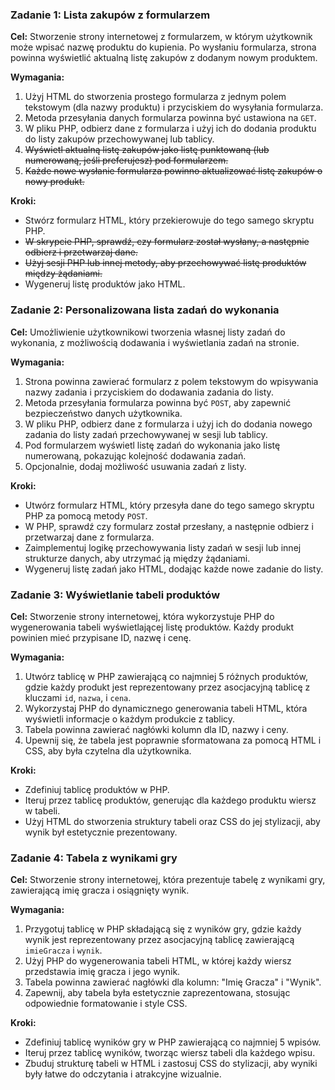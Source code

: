 ### Zadanie 1: Lista zakupów z formularzem

**Cel:** Stworzenie strony internetowej z formularzem, w którym użytkownik może wpisać nazwę produktu do kupienia. Po wysłaniu formularza, strona powinna wyświetlić aktualną listę zakupów z dodanym nowym produktem.

**Wymagania:**
1. Użyj HTML do stworzenia prostego formularza z jednym polem tekstowym (dla nazwy produktu) i przyciskiem do wysyłania formularza.
2. Metoda przesyłania danych formularza powinna być ustawiona na `GET`.
3. W pliku PHP, odbierz dane z formularza i użyj ich do dodania produktu do listy zakupów przechowywanej lub tablicy.
4. ~~Wyświetl aktualną listę zakupów jako listę punktowaną (lub numerowaną, jeśli preferujesz) pod formularzem.~~ 
5. ~~Każde nowe wysłanie formularza powinno aktualizować listę zakupów o nowy produkt.~~ 

**Kroki:**
- Stwórz formularz HTML, który przekierowuje do tego samego skryptu PHP.
- ~~W skrypcie PHP, sprawdź, czy formularz został wysłany, a następnie odbierz i przetwarzaj dane.~~ 
- ~~Użyj sesji PHP lub innej metody, aby przechowywać listę produktów między żądaniami.~~ 
- Wygeneruj listę produktów jako HTML.

### Zadanie 2: Personalizowana lista zadań do wykonania

**Cel:** Umożliwienie użytkownikowi tworzenia własnej listy zadań do wykonania, z możliwością dodawania i wyświetlania zadań na stronie.

**Wymagania:**
1. Strona powinna zawierać formularz z polem tekstowym do wpisywania nazwy zadania i przyciskiem do dodawania zadania do listy.
2. Metoda przesyłania formularza powinna być `POST`, aby zapewnić bezpieczeństwo danych użytkownika.
3. W pliku PHP, odbierz dane z formularza i użyj ich do dodania nowego zadania do listy zadań przechowywanej w sesji lub tablicy.
4. Pod formularzem wyświetl listę zadań do wykonania jako listę numerowaną, pokazując kolejność dodawania zadań.
5. Opcjonalnie, dodaj możliwość usuwania zadań z listy.

**Kroki:**
- Utwórz formularz HTML, który przesyła dane do tego samego skryptu PHP za pomocą metody `POST`.
- W PHP, sprawdź czy formularz został przesłany, a następnie odbierz i przetwarzaj dane z formularza.
- Zaimplementuj logikę przechowywania listy zadań w sesji lub innej strukturze danych, aby utrzymać ją między żądaniami.
- Wygeneruj listę zadań jako HTML, dodając każde nowe zadanie do listy.

### Zadanie 3: Wyświetlanie tabeli produktów

**Cel:** Stworzenie strony internetowej, która wykorzystuje PHP do wygenerowania tabeli wyświetlającej listę produktów. Każdy produkt powinien mieć przypisane ID, nazwę i cenę.

**Wymagania:**
1. Utwórz tablicę w PHP zawierającą co najmniej 5 różnych produktów, gdzie każdy produkt jest reprezentowany przez asocjacyjną tablicę z kluczami `id`, `nazwa`, i `cena`.
2. Wykorzystaj PHP do dynamicznego generowania tabeli HTML, która wyświetli informacje o każdym produkcie z tablicy.
3. Tabela powinna zawierać nagłówki kolumn dla ID, nazwy i ceny.
4. Upewnij się, że tabela jest poprawnie sformatowana za pomocą HTML i CSS, aby była czytelna dla użytkownika.

**Kroki:**
- Zdefiniuj tablicę produktów w PHP.
- Iteruj przez tablicę produktów, generując dla każdego produktu wiersz w tabeli.
- Użyj HTML do stworzenia struktury tabeli oraz CSS do jej stylizacji, aby wynik był estetycznie prezentowany.

### Zadanie 4: Tabela z wynikami gry

**Cel:** Stworzenie strony internetowej, która prezentuje tabelę z wynikami gry, zawierającą imię gracza i osiągnięty wynik.

**Wymagania:**
1. Przygotuj tablicę w PHP składającą się z wyników gry, gdzie każdy wynik jest reprezentowany przez asocjacyjną tablicę zawierającą `imieGracza` i `wynik`.
2. Użyj PHP do wygenerowania tabeli HTML, w której każdy wiersz przedstawia imię gracza i jego wynik.
3. Tabela powinna zawierać nagłówki dla kolumn: "Imię Gracza" i "Wynik".
4. Zapewnij, aby tabela była estetycznie zaprezentowana, stosując odpowiednie formatowanie i style CSS.

**Kroki:**
- Zdefiniuj tablicę wyników gry w PHP zawierającą co najmniej 5 wpisów.
- Iteruj przez tablicę wyników, tworząc wiersz tabeli dla każdego wpisu.
- Zbuduj strukturę tabeli w HTML i zastosuj CSS do stylizacji, aby wyniki były łatwe do odczytania i atrakcyjne wizualnie.
